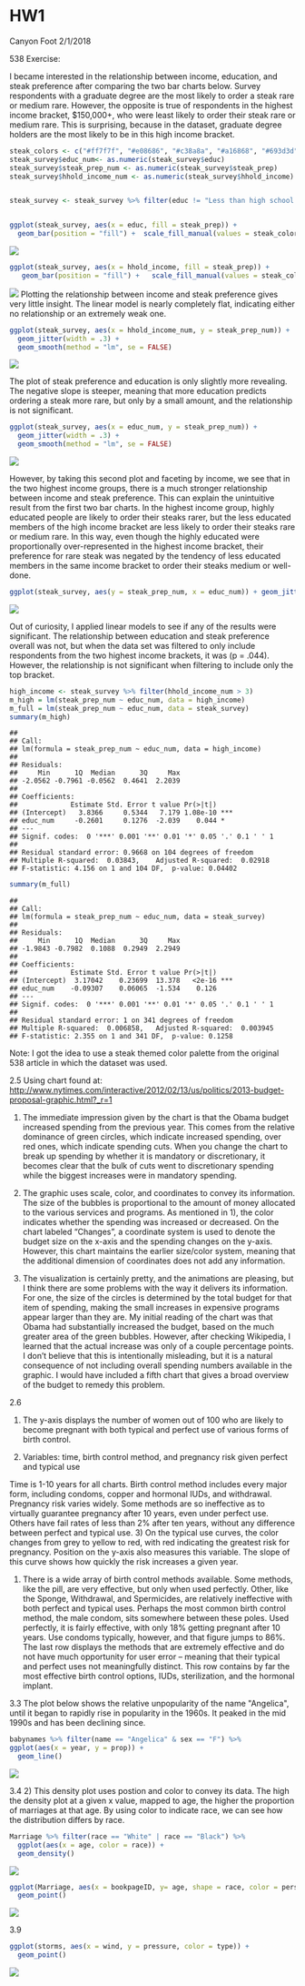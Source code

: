 HW1
================
Canyon Foot
2/1/2018

538 Exercise:

I became interested in the relationship between income, education, and steak preference after comparing the two bar charts below. Survey respondents with a graduate degree are the most likely to order a steak rare or medium rare. However, the opposite is true of respondents in the highest income bracket, $150,000+, who were least likely to order their steak rare or medium rare. This is surprising, because in the dataset, graduate degree holders are the most likely to be in this high income bracket.

``` r
steak_colors <- c("#ff7f7f", "#e08686", "#c38a8a", "#a16868", "#693d3d")
steak_survey$educ_num<- as.numeric(steak_survey$educ)
steak_survey$steak_prep_num <- as.numeric(steak_survey$steak_prep)
steak_survey$hhold_income_num <- as.numeric(steak_survey$hhold_income)


steak_survey <- steak_survey %>% filter(educ != "Less than high school degree", steak_prep != "NA", hhold_income != "NA", educ != "NA")


ggplot(steak_survey, aes(x = educ, fill = steak_prep)) +
  geom_bar(position = "fill") +  scale_fill_manual(values = steak_colors) 
```

![](HW1_files/figure-markdown_github/unnamed-chunk-1-1.png)

``` r
ggplot(steak_survey, aes(x = hhold_income, fill = steak_prep)) +
   geom_bar(position = "fill") +   scale_fill_manual(values = steak_colors) 
```

![](HW1_files/figure-markdown_github/unnamed-chunk-2-1.png) Plotting the relationship between income and steak preference gives very little insight. The linear model is nearly completely flat, indicating either no relationship or an extremely weak one.

``` r
ggplot(steak_survey, aes(x = hhold_income_num, y = steak_prep_num)) + 
  geom_jitter(width = .3) +
  geom_smooth(method = "lm", se = FALSE)
```

![](HW1_files/figure-markdown_github/unnamed-chunk-3-1.png)

The plot of steak preference and education is only slightly more revealing. The negative slope is steeper, meaning that more education predicts ordering a steak more rare, but only by a small amount, and the relationship is not significant.

``` r
ggplot(steak_survey, aes(x = educ_num, y = steak_prep_num)) + 
  geom_jitter(width = .3) +
  geom_smooth(method = "lm", se = FALSE)
```

![](HW1_files/figure-markdown_github/unnamed-chunk-4-1.png)

However, by taking this second plot and faceting by income, we see that in the two highest income groups, there is a much stronger relationship between income and steak preference. This can explain the unintuitive result from the first two bar charts. In the highest income group, highly educated people are likely to order their steaks rarer, but the less educated members of the high income bracket are less likely to order their steaks rare or medium rare. In this way, even though the highly educated were proportionally over-represented in the highest income bracket, their preference for rare steak was negated by the tendency of less educated members in the same income bracket to order their steaks medium or well-done.

``` r
ggplot(steak_survey, aes(y = steak_prep_num, x = educ_num)) + geom_jitter(width = .3) + geom_smooth(method = "lm", se = FALSE) + facet_grid(. ~ hhold_income_num)
```

![](HW1_files/figure-markdown_github/unnamed-chunk-5-1.png)

Out of curiosity, I applied linear models to see if any of the results were significant. The relationship between education and steak preference overall was not, but when the data set was filtered to only include respondents from the two highest income brackets, it was (p = .044). However, the relationship is not significant when filtering to include only the top bracket.

``` r
high_income <- steak_survey %>% filter(hhold_income_num > 3)
m_high = lm(steak_prep_num ~ educ_num, data = high_income)
m_full = lm(steak_prep_num ~ educ_num, data = steak_survey)
summary(m_high)
```

    ## 
    ## Call:
    ## lm(formula = steak_prep_num ~ educ_num, data = high_income)
    ## 
    ## Residuals:
    ##     Min      1Q  Median      3Q     Max 
    ## -2.0562 -0.7961 -0.0562  0.4641  2.2039 
    ## 
    ## Coefficients:
    ##             Estimate Std. Error t value Pr(>|t|)    
    ## (Intercept)   3.8366     0.5344   7.179 1.08e-10 ***
    ## educ_num     -0.2601     0.1276  -2.039    0.044 *  
    ## ---
    ## Signif. codes:  0 '***' 0.001 '**' 0.01 '*' 0.05 '.' 0.1 ' ' 1
    ## 
    ## Residual standard error: 0.9668 on 104 degrees of freedom
    ## Multiple R-squared:  0.03843,    Adjusted R-squared:  0.02918 
    ## F-statistic: 4.156 on 1 and 104 DF,  p-value: 0.04402

``` r
summary(m_full)
```

    ## 
    ## Call:
    ## lm(formula = steak_prep_num ~ educ_num, data = steak_survey)
    ## 
    ## Residuals:
    ##     Min      1Q  Median      3Q     Max 
    ## -1.9843 -0.7982  0.1088  0.2949  2.2949 
    ## 
    ## Coefficients:
    ##             Estimate Std. Error t value Pr(>|t|)    
    ## (Intercept)  3.17042    0.23699  13.378   <2e-16 ***
    ## educ_num    -0.09307    0.06065  -1.534    0.126    
    ## ---
    ## Signif. codes:  0 '***' 0.001 '**' 0.01 '*' 0.05 '.' 0.1 ' ' 1
    ## 
    ## Residual standard error: 1 on 341 degrees of freedom
    ## Multiple R-squared:  0.006858,   Adjusted R-squared:  0.003945 
    ## F-statistic: 2.355 on 1 and 341 DF,  p-value: 0.1258

Note: I got the idea to use a steak themed color palette from the original 538 article in which the dataset was used.

2.5 Using chart found at: <http://www.nytimes.com/interactive/2012/02/13/us/politics/2013-budget-proposal-graphic.html?_r=1>

1.  The immediate impression given by the chart is that the Obama budget increased spending from the previous year. This comes from the relative dominance of green circles, which indicate increased spending, over red ones, which indicate spending cuts. When you change the chart to break up spending by whether it is mandatory or discretionary, it becomes clear that the bulk of cuts went to discretionary spending while the biggest increases were in mandatory spending.

2.  The graphic uses scale, color, and coordinates to convey its information. The size of the bubbles is proportional to the amount of money allocated to the various services and programs. As mentioned in 1), the color indicates whether the spending was increased or decreased. On the chart labeled “Changes”, a coordinate system is used to denote the budget size on the x-axis and the spending changes on the y-axis. However, this chart maintains the earlier size/color system, meaning that the additional dimension of coordinates does not add any information.

3.  The visualization is certainly pretty, and the animations are pleasing, but I think there are some problems with the way it delivers its information. For one, the size of the circles is determined by the total budget for that item of spending, making the small increases in expensive programs appear larger than they are. My initial reading of the chart was that Obama had substantially increased the budget, based on the much greater area of the green bubbles. However, after checking Wikipedia, I learned that the actual increase was only of a couple percentage points. I don’t believe that this is intentionally misleading, but it is a natural consequence of not including overall spending numbers available in the graphic. I would have included a fifth chart that gives a broad overview of the budget to remedy this problem.

2.6

1.  The y-axis displays the number of women out of 100 who are likely to become pregnant with both typical and perfect use of various forms of birth control.

2.  Variables: time, birth control method, and pregnancy risk given perfect and typical use

Time is 1-10 years for all charts. Birth control method includes every major form, including condoms, copper and hormonal IUDs, and withdrawal. Pregnancy risk varies widely. Some methods are so ineffective as to virtually guarantee pregnancy after 10 years, even under perfect use. Others have fail rates of less than 2% after ten years, without any difference between perfect and typical use.
3) On the typical use curves, the color changes from grey to yellow to red, with red indicating the greatest risk for pregnancy. Position on the y-axis also measures this variable. The slope of this curve shows how quickly the risk increases a given year.

1.  There is a wide array of birth control methods available. Some methods, like the pill, are very effective, but only when used perfectly. Other, like the Sponge, Withdrawal, and Spermicides, are relatively ineffective with both perfect and typical uses. Perhaps the most common birth control method, the male condom, sits somewhere between these poles. Used perfectly, it is fairly effective, with only 18% getting pregnant after 10 years. Use condoms typically, however, and that figure jumps to 86%. The last row displays the methods that are extremely effective and do not have much opportunity for user error – meaning that their typical and perfect uses not meaningfully distinct. This row contains by far the most effective birth control options, IUDs, sterilization, and the hormonal implant.

3.3 The plot below shows the relative unpopularity of the name "Angelica", until it began to rapidly rise in popularity in the 1960s. It peaked in the mid 1990s and has been declining since.

``` r
babynames %>% filter(name == "Angelica" & sex == "F") %>%
ggplot(aes(x = year, y = prop)) +
  geom_line()
```

![](HW1_files/figure-markdown_github/unnamed-chunk-7-1.png)

3.4 2) This density plot uses postion and color to convey its data. The high the density plot at a given x value, mapped to age, the higher the proportion of marriages at that age. By using color to indicate race, we can see how the distribution differs by race.

``` r
Marriage %>% filter(race == "White" | race == "Black") %>%
  ggplot(aes(x = age, color = race)) +
  geom_density()
```

![](HW1_files/figure-markdown_github/unnamed-chunk-8-1.png)

``` r
ggplot(Marriage, aes(x = bookpageID, y= age, shape = race, color = person, size = prevcount)) +
  geom_point()
```

![](HW1_files/figure-markdown_github/unnamed-chunk-8-2.png)

3.9

``` r
ggplot(storms, aes(x = wind, y = pressure, color = type)) +
  geom_point()
```

![](HW1_files/figure-markdown_github/unnamed-chunk-9-1.png)
